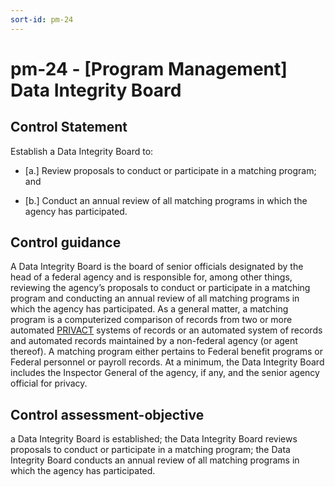 ```yaml
---
sort-id: pm-24
---
```


# pm-24 - \[Program Management\] Data Integrity Board

## Control Statement

Establish a Data Integrity Board to:

- \[a.\] Review proposals to conduct or participate in a matching program; and

- \[b.\] Conduct an annual review of all matching programs in which the agency has participated.

## Control guidance

A Data Integrity Board is the board of senior officials designated by the head of a federal agency and is responsible for, among other things, reviewing the agency’s proposals to conduct or participate in a matching program and conducting an annual review of all matching programs in which the agency has participated. As a general matter, a matching program is a computerized comparison of records from two or more automated [PRIVACT](#18e71fec-c6fd-475a-925a-5d8495cf8455) systems of records or an automated system of records and automated records maintained by a non-federal agency (or agent thereof). A matching program either pertains to Federal benefit programs or Federal personnel or payroll records. At a minimum, the Data Integrity Board includes the Inspector General of the agency, if any, and the senior agency official for privacy.

## Control assessment-objective

a Data Integrity Board is established;
the Data Integrity Board reviews proposals to conduct or participate in a matching program;
the Data Integrity Board conducts an annual review of all matching programs in which the agency has participated.
